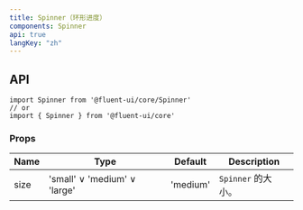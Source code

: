 ```yaml
---
title: Spinner（环形进度）
components: Spinner
api: true
langKey: "zh"
---
```


## API

```
import Spinner from '@fluent-ui/core/Spinner'
// or
import { Spinner } from '@fluent-ui/core'
```

### Props

| Name | Type | Default | Description |
| --- | --- | --- | --- |
| size | 'small' &or; 'medium' &or; 'large' | 'medium' | `Spinner` 的大小。 |
